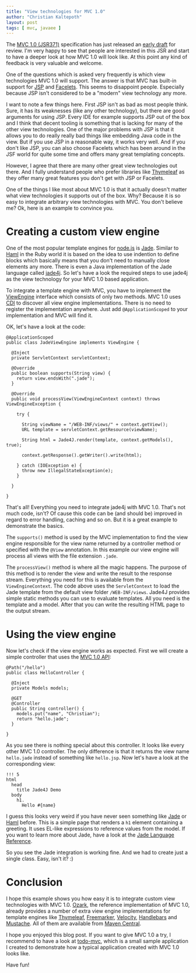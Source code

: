 ```yaml
---
title: "View technologies for MVC 1.0"
author: "Christian Kaltepoth"
layout: post
tags: [ mvc, javaee ]
---
```


The [MVC 1.0 (JSR371)](https://jcp.org/en/jsr/detail?id=371) specification has just
released an [early draft](https://jcp.org/aboutJava/communityprocess/edr/jsr371/index.html)
for review. I'm very happy to see that people are interested in this JSR and start
to have a deeper look at how MVC 1.0 will look like. At this point any kind of feedback
is very valuable and welcome.

One of the questions which is asked very frequently is which view technologies MVC 1.0
will support. The answer is that MVC has built-in support for
[JSP](http://docs.oracle.com/javaee/5/tutorial/doc/bnagx.html) and [Facelets](http://docs.oracle.com/javaee/6/tutorial/doc/giepx.html).
This seems to disappoint people. Especially because JSP
isn't considered to be a "modern" view technology any more.

I want to note a few things here. First JSP isn't as bad as most people think. Sure,
it has its weaknesses (like any other technology), but there are good arguments for using
JSP. Every IDE for example supports JSP out of the box and I think
that decent tooling is something that is lacking for many of the other view technologies.
One of the major problems with JSP is that it allows you to do really really bad things
like embedding Java code in the view. But if you use JSP in a reasonable way, it works
very well. And if you don't like JSP, you can also choose Facelets which has been around
in the JSF world for quite some time and offers many great templating concepts.

However, I agree that there are many other great view technologies out there. And
I fully understand people who prefer libraries like [Thymeleaf](http://www.thymeleaf.org/)
as they offer many great features you don't get with JSP or Facelets.

One of the things I like most about MVC 1.0 is that it actually doesn't matter what
view technologies it supports out of the box. Why? Because it is so easy
to integrate arbitrary view technologies with MVC. You don't believe me? Ok, here is
an example to convince you.

# Creating a custom view engine

One of the most popular template engines for [node.js](https://nodejs.org/)
is [Jade](http://jade-lang.com/). Similar to [Haml](http://haml.info/) in
the Ruby world it is based on the idea to use indention to define blocks which basically
means that you don't need to manually close elements any more. There is even a Java
implementation of the Jade language called
[jade4j](https://github.com/neuland/jade4j). So let's have a look the required steps
to use jade4j as the view technology for your MVC 1.0 based application.

To integrate a template engine with MVC, you have to implement the
[ViewEngine](https://ozark.java.net/javax.mvc-api-1.0-edr1-javadoc/javax/mvc/engine/ViewEngine.html)
interface which consists of only two methods. MVC 1.0 uses [CDI](http://cdi-spec.org/)
to discover all view engine implementations. There is no need to register the implementation
anywhere. Just add <code>@ApplicationScoped</code> to your implementation and MVC will find it.

OK, let's have a look at the code:

<pre class="java"><code>@ApplicationScoped
public class JadeViewEngine implements ViewEngine {

  @Inject
  private ServletContext servletContext;

  @Override
  public boolean supports(String view) {
    return view.endsWith(".jade");
  }

  @Override
  public void processView(ViewEngineContext context) throws ViewEngineException {

    try {

      String viewName = "/WEB-INF/views/" + context.getView();
      URL template = servletContext.getResource(viewName);

      String html = Jade4J.render(template, context.getModels(), true);

      context.getResponse().getWriter().write(html);

    } catch (IOException e) {
      throw new IllegalStateException(e);
    }

  }

}</code></pre>

That's all! Everything you need to integrate jade4j with MVC 1.0. That's not much code,
isn't? Of cause this code can be (and should be) improved in regard to error handling,
caching and so on. But it is a great example to demonstrate the basics.

The <code>supports()</code> method is used by the MVC implementation to find the view
engine responsible for the view name returned by a controller method or specified with
the <code>@View</code> annotation. In this example our view engine will process all
views with the file extension <code>.jade</code>.

The <code>processView()</code> method is where all the magic happens. The purpose
of this method is to render the view and write the result to the response stream.
Everything you need for this is available from the <code>ViewEngineContext</code>.
The code above uses the <code>ServletContext</code> to load the Jade template from
the default view folder <code>/WEB-INF/views</code>. Jade4J provides simple static methods
you can use to evaluate templates. All you need is the template and a model.
After that you can write the resulting HTML page to the output stream.

# Using the view engine

Now let's check if the view engine works as expected. First we will create a simple
controller that uses the [MVC 1.0 API](https://ozark.java.net/javax.mvc-api-1.0-edr1-javadoc/):

<pre class="java"><code>@Path("/hello")
public class HelloController {

  @Inject
  private Models models;

  @GET
  @Controller
  public String controller() {
    models.put("name", "Christian");
    return "hello.jade";
  }

}</code></pre>

As you see there is nothing special about this controller. It looks like every other
MVC 1.0 controller. The only difference is that it returns the view name
<code>hello.jade</code> instead of something like <code>hello.jsp</code>. Now let's have
a look at the corresponding view:

<pre class="nohighlight"><code>!!! 5
html
  head
    title Jade4J Demo
  body
    h1.
      Hello #{name}</code></pre>

I guess this looks very weird if you have never seen something like
[Jade](http://jade-lang.com/) or [Haml](http://haml.info/) before. This is a simple page
that renders a <code>h1</code> element containing a greeting. It uses EL-like expressions
to reference values from the model. If you want to learn more
about Jade, have a look at the [Jade Language Reference](http://jade-lang.com/reference/).

So you see the Jade integration is working fine. And we had to create just a single class.
Easy, isn't it? :)

# Conclusion

I hope this example shows you how easy it is to integrate custom view technologies with
MVC 1.0. [Ozark](https://ozark.java.net/), the reference implementation of MVC 1.0, already
provides a number of extra view engine implementations for template engines like
[Thymeleaf](http://www.thymeleaf.org/), [Freemarker](http://freemarker.org/),
[Velocity](http://velocity.apache.org/), [Handlebars](https://github.com/jknack/handlebars.java)
and [Mustache](https://github.com/spullara/mustache.java). All of them are available
from [Maven Central](http://search.maven.org/#search%7Cga%7C1%7Cg%3A%22com.oracle.ozark.ext%22).

I hope you enjoyed this blog post. If you want to give MVC 1.0 a try, I recommend to have a look at
[todo-mvc](https://github.com/chkal/todo-mvc), which is a small sample application I created to demonstrate
how a typical application created with MVC 1.0 looks like.

Have fun!

